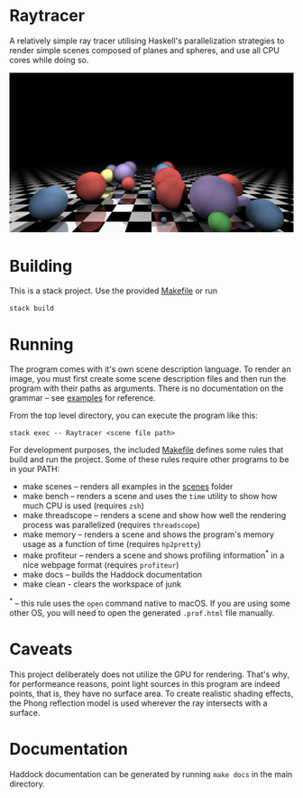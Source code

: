 # Raytracer

A relatively simple ray tracer utilising Haskell's parallelization strategies to render simple scenes composed of planes and spheres, and use all CPU cores while doing so.

![Example scene](./images/chessboard.png)

# Building

This is a stack project. Use the provided [Makefile](./Makefile) or run

```shell
stack build
```

# Running

The program comes with it's own scene description language. To render an image, you must first create some scene description files and then run the program with their paths as arguments. There is no documentation on the grammar – see [examples](./scenes) for reference.

From the top level directory, you can execute the program like this:

```shell
stack exec -- Raytracer <scene file path>
```

For development purposes, the included [Makefile](./Makefile) defines some rules that build and run the project. Some of these rules require other programs to be in your PATH:

- make scenes – renders all examples in the [scenes](./scenes) folder
- make bench – renders a scene and uses the `time` utility to show how much CPU is used (requires `zsh`)
- make threadscope – renders a scene and show how well the rendering process was parallelized (requires `threadscope`)
- make memory – renders a scene and shows the program's memory usage as a function of time (requires `hp2pretty`)
- make profiteur – renders a scene and shows profiling information<sup>\*</sup> in a nice webpage format (requires `profiteur`)
- make docs – builds the Haddock documentation
- make clean - clears the workspace of junk

<sup>\*</sup> – this rule uses the `open` command native to macOS. If you are using some other OS, you will need to open the generated `.prof.html` file manually.

# Caveats

This project deliberately does not utilize the GPU for rendering. That's why, for performeance reasons, point light sources in this program are indeed points, that is, they have no surface area. To create realistic shading effects, the Phong reflection model is used wherever the ray intersects with a surface.

# Documentation

Haddock documentation can be generated by running `make docs` in the main directory.
